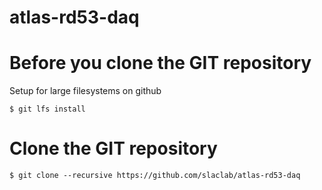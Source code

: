 # atlas-rd53-daq

# Before you clone the GIT repository

Setup for large filesystems on github

```$ git lfs install```

# Clone the GIT repository

```$ git clone --recursive https://github.com/slaclab/atlas-rd53-daq```
